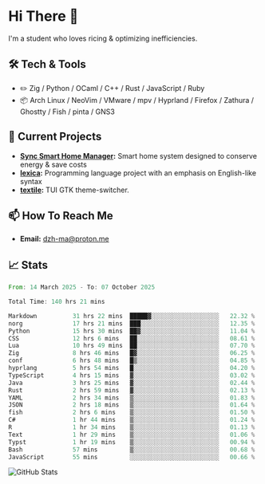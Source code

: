 # Hi There 👋
I'm a student who loves ricing & optimizing inefficiencies.
## 🛠️ Tech & Tools
- ✏️  Zig / Python / OCaml / C++ / Rust / JavaScript / Ruby
- 📦 Arch Linux / NeoVim / VMware / mpv / Hyprland / Firefox / Zathura / Ghostty / Fish / pinta / GNS3
## 🔭 Current Projects
- **[Sync Smart Home Manager](https://github.com/dzh-ma/sync):** Smart home system designed to conserve energy & save costs
- **[lexica](https://github.com/dzh-ma/lexica):** Programming language project with an emphasis on English-like syntax
- **[textile](https://github.com/dzh-ma/textile):** TUI GTK theme-switcher.
## 📫 How To Reach Me
- **Email:** [dzh-ma@proton.me](mailto:dzh-ma@proton.me)
## 📈 Stats
<!--START_SECTION:waka-->

```rust
From: 14 March 2025 - To: 07 October 2025

Total Time: 140 hrs 21 mins

Markdown          31 hrs 22 mins  █████▓░░░░░░░░░░░░░░░░░░░   22.32 %
norg              17 hrs 21 mins  ███░░░░░░░░░░░░░░░░░░░░░░   12.35 %
Python            15 hrs 30 mins  ██▓░░░░░░░░░░░░░░░░░░░░░░   11.04 %
CSS               12 hrs 6 mins   ██░░░░░░░░░░░░░░░░░░░░░░░   08.61 %
Lua               10 hrs 49 mins  ██░░░░░░░░░░░░░░░░░░░░░░░   07.70 %
Zig               8 hrs 46 mins   █▓░░░░░░░░░░░░░░░░░░░░░░░   06.25 %
conf              6 hrs 48 mins   █▒░░░░░░░░░░░░░░░░░░░░░░░   04.85 %
hyprlang          5 hrs 54 mins   █░░░░░░░░░░░░░░░░░░░░░░░░   04.20 %
TypeScript        4 hrs 15 mins   ▓░░░░░░░░░░░░░░░░░░░░░░░░   03.02 %
Java              3 hrs 25 mins   ▓░░░░░░░░░░░░░░░░░░░░░░░░   02.44 %
Rust              2 hrs 59 mins   ▓░░░░░░░░░░░░░░░░░░░░░░░░   02.13 %
YAML              2 hrs 34 mins   ▒░░░░░░░░░░░░░░░░░░░░░░░░   01.83 %
JSON              2 hrs 18 mins   ▒░░░░░░░░░░░░░░░░░░░░░░░░   01.64 %
fish              2 hrs 6 mins    ▒░░░░░░░░░░░░░░░░░░░░░░░░   01.50 %
C#                1 hr 44 mins    ▒░░░░░░░░░░░░░░░░░░░░░░░░   01.24 %
R                 1 hr 34 mins    ▒░░░░░░░░░░░░░░░░░░░░░░░░   01.13 %
Text              1 hr 29 mins    ▒░░░░░░░░░░░░░░░░░░░░░░░░   01.06 %
Typst             1 hr 19 mins    ▒░░░░░░░░░░░░░░░░░░░░░░░░   00.94 %
Bash              57 mins         ▒░░░░░░░░░░░░░░░░░░░░░░░░   00.68 %
JavaScript        55 mins         ░░░░░░░░░░░░░░░░░░░░░░░░░   00.66 %
```

<!--END_SECTION:waka-->

![GitHub Stats](https://github-readme-stats.vercel.app/api?username=dzh-ma&show_icons=true&theme=transparent)
